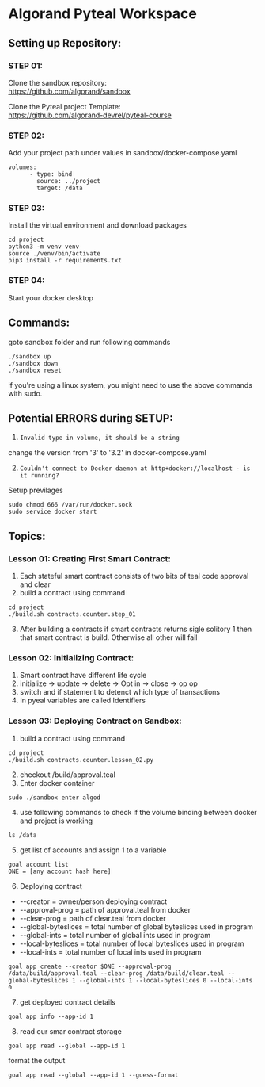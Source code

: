 # Algorand Pyteal Workspace

## **Setting up Repository:**


### **STEP 01:**
Clone the sandbox repository:  
https://github.com/algorand/sandbox


Clone the Pyteal project Template:  
https://github.com/algorand-devrel/pyteal-course

### **STEP 02:**
Add your project path under values in sandbox/docker-compose.yaml  
```
volumes:
      - type: bind
        source: ../project
        target: /data
```

### **STEP 03:**
Install the virtual environment and download packages

```
cd project
python3 -m venv venv
source ./venv/bin/activate
pip3 install -r requirements.txt
```

### **STEP 04:**
Start your docker desktop


## **Commands:**

goto sandbox folder and run following commands
  
```
./sandbox up
./sandbox down
./sandbox reset
```

if you're using a linux system, you might need to use the above commands with sudo.




## **Potential ERRORS during SETUP:**
   

1.  `Invalid type in volume, it should be a string`

change the version from '3' to '3.2' in docker-compose.yaml

2. `Couldn't connect to Docker daemon at http+docker://localhost - is it running?`

Setup previlages
```
sudo chmod 666 /var/run/docker.sock
sudo service docker start
```



## **Topics:**

### **Lesson 01:** Creating First Smart Contract:
1. Each stateful smart contract consists of two bits of teal code approval and clear
2. build a contract using command
```
cd project
./build.sh contracts.counter.step_01
```
3. After building a contracts if smart contracts returns sigle solitory 1 then that smart contract is build. Otherwise all other will fail

### **Lesson 02:** Initializing Contract:
1. Smart contract have different life cycle
2. initialize -> update -> delete -> Opt in -> close -> op op
3. switch and if statement to detenct which type of transactions
4. In pyeal variables are called Identifiers

### **Lesson 03:** Deploying Contract on Sandbox:
1. build a contract using command
```
cd project
./build.sh contracts.counter.lesson_02.py
```
2. checkout /build/approval.teal
3. Enter docker container
```
sudo ./sandbox enter algod
```
4. use following commands to check if the volume binding between docker and project is working
```
ls /data
```
5. get list of accounts and assign 1 to a variable
```
goal account list
ONE = [any account hash here]
```
6. Deploying contract
- --creator = owner/person deploying contract
- --approval-prog = path of approval.teal from docker
- --clear-prog = path of clear.teal from docker
- --global-byteslices = total number of global byteslices used in program
- --global-ints = total number of global ints used in program
- --local-byteslices = total number of local byteslices used in program
- --local-ints = total number of local ints used in program

```
goal app create --creator $ONE --approval-prog /data/build/approval.teal --clear-prog /data/build/clear.teal --global-byteslices 1 --global-ints 1 --local-byteslices 0 --local-ints 0
```
7. get deployed contract details
```
goal app info --app-id 1
```
8. read our smar contract storage
```
goal app read --global --app-id 1
```
format the output
```
goal app read --global --app-id 1 --guess-format
```